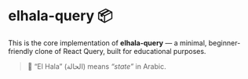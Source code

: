 # elhala-query 📦

This is the core implementation of **elhala-query** — a minimal, beginner-friendly clone of React Query, built for educational purposes.

> 🧠 “El Hala” (الحالة) means _“state”_ in Arabic.
